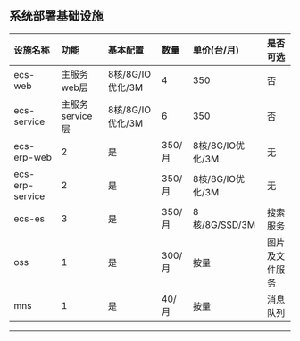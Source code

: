 ## 系统部署基础设施

| 设施名称 | 功能 | 基本配置 | 数量 | 单价(台/月)  |是否可选  |
| :---  |   :-------    |    :---   | :---        | :---        |:---        |
| ecs-web   | 主服务web层     | 8核/8G/IO优化/3M | 4   |350 | 否|
| ecs-service   | 主服务service层     | 8核/8G/IO优化/3M            | 6   |350| 否|
| ecs-erp-web   | 2     | 是            | 350/月   |8核/8G/IO优化/3M| 无|
| ecs-erp-service   | 2     | 是            | 350/月   |8核/8G/IO优化/3M| 无|
| ecs-es   | 3     | 是            | 350/月   |8核/8G/SSD/3M| 搜索服务|
| oss   | 1     | 是            | 300/月   |按量| 图片及文件服务|
| mns   | 1     | 是            | 40/月   |按量| 消息队列|
---------------------
